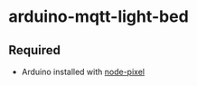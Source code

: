 # arduino-mqtt-light-bed
## Required
* Arduino installed with [node-pixel](https://github.com/ajfisher/node-pixel)